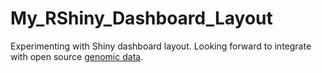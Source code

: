 # My_RShiny_Dashboard_Layout
Experimenting with Shiny dashboard layout. Looking forward to integrate with open source [genomic data](http://imlspenticton.uzh.ch/robinson_lab/benchmark_collection/).
